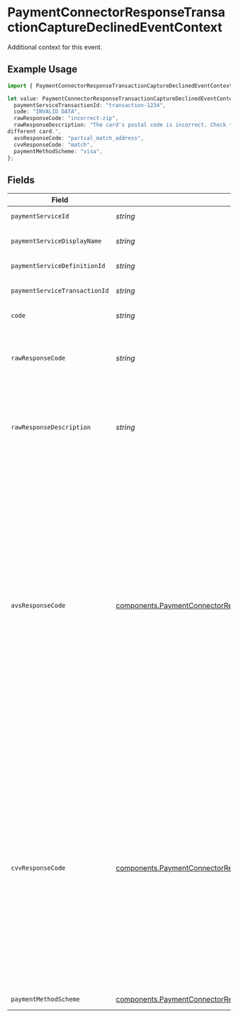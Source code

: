 # PaymentConnectorResponseTransactionCaptureDeclinedEventContext

Additional context for this event.

## Example Usage

```typescript
import { PaymentConnectorResponseTransactionCaptureDeclinedEventContext } from "@gr4vy/sdk/models/components";

let value: PaymentConnectorResponseTransactionCaptureDeclinedEventContext = {
  paymentServiceTransactionId: "transaction-1234",
  code: "INVALID DATA",
  rawResponseCode: "incorrect-zip",
  rawResponseDescription: "The card's postal code is incorrect. Check the card's postal code or use a
different card.",
  avsResponseCode: "partial_match_address",
  cvvResponseCode: "match",
  paymentMethodScheme: "visa",
};
```

## Fields

| Field                                                                                                                                                                                                                                                                                                                                                                                                                                                                                                                                                        | Type                                                                                                                                                                                                                                                                                                                                                                                                                                                                                                                                                         | Required                                                                                                                                                                                                                                                                                                                                                                                                                                                                                                                                                     | Description                                                                                                                                                                                                                                                                                                                                                                                                                                                                                                                                                  | Example                                                                                                                                                                                                                                                                                                                                                                                                                                                                                                                                                      |
| ------------------------------------------------------------------------------------------------------------------------------------------------------------------------------------------------------------------------------------------------------------------------------------------------------------------------------------------------------------------------------------------------------------------------------------------------------------------------------------------------------------------------------------------------------------ | ------------------------------------------------------------------------------------------------------------------------------------------------------------------------------------------------------------------------------------------------------------------------------------------------------------------------------------------------------------------------------------------------------------------------------------------------------------------------------------------------------------------------------------------------------------ | ------------------------------------------------------------------------------------------------------------------------------------------------------------------------------------------------------------------------------------------------------------------------------------------------------------------------------------------------------------------------------------------------------------------------------------------------------------------------------------------------------------------------------------------------------------ | ------------------------------------------------------------------------------------------------------------------------------------------------------------------------------------------------------------------------------------------------------------------------------------------------------------------------------------------------------------------------------------------------------------------------------------------------------------------------------------------------------------------------------------------------------------ | ------------------------------------------------------------------------------------------------------------------------------------------------------------------------------------------------------------------------------------------------------------------------------------------------------------------------------------------------------------------------------------------------------------------------------------------------------------------------------------------------------------------------------------------------------------ |
| `paymentServiceId`                                                                                                                                                                                                                                                                                                                                                                                                                                                                                                                                           | *string*                                                                                                                                                                                                                                                                                                                                                                                                                                                                                                                                                     | :heavy_minus_sign:                                                                                                                                                                                                                                                                                                                                                                                                                                                                                                                                           | The unique ID of the payment service used.                                                                                                                                                                                                                                                                                                                                                                                                                                                                                                                   |                                                                                                                                                                                                                                                                                                                                                                                                                                                                                                                                                              |
| `paymentServiceDisplayName`                                                                                                                                                                                                                                                                                                                                                                                                                                                                                                                                  | *string*                                                                                                                                                                                                                                                                                                                                                                                                                                                                                                                                                     | :heavy_minus_sign:                                                                                                                                                                                                                                                                                                                                                                                                                                                                                                                                           | The display name of the payment service used.                                                                                                                                                                                                                                                                                                                                                                                                                                                                                                                |                                                                                                                                                                                                                                                                                                                                                                                                                                                                                                                                                              |
| `paymentServiceDefinitionId`                                                                                                                                                                                                                                                                                                                                                                                                                                                                                                                                 | *string*                                                                                                                                                                                                                                                                                                                                                                                                                                                                                                                                                     | :heavy_minus_sign:                                                                                                                                                                                                                                                                                                                                                                                                                                                                                                                                           | The payment service definition used.                                                                                                                                                                                                                                                                                                                                                                                                                                                                                                                         |                                                                                                                                                                                                                                                                                                                                                                                                                                                                                                                                                              |
| `paymentServiceTransactionId`                                                                                                                                                                                                                                                                                                                                                                                                                                                                                                                                | *string*                                                                                                                                                                                                                                                                                                                                                                                                                                                                                                                                                     | :heavy_minus_sign:                                                                                                                                                                                                                                                                                                                                                                                                                                                                                                                                           | The external ID of the transaction as set by the payment service.                                                                                                                                                                                                                                                                                                                                                                                                                                                                                            | transaction-1234                                                                                                                                                                                                                                                                                                                                                                                                                                                                                                                                             |
| `code`                                                                                                                                                                                                                                                                                                                                                                                                                                                                                                                                                       | *string*                                                                                                                                                                                                                                                                                                                                                                                                                                                                                                                                                     | :heavy_minus_sign:                                                                                                                                                                                                                                                                                                                                                                                                                                                                                                                                           | A raw response code returned for the failure.                                                                                                                                                                                                                                                                                                                                                                                                                                                                                                                | INVALID DATA                                                                                                                                                                                                                                                                                                                                                                                                                                                                                                                                                 |
| `rawResponseCode`                                                                                                                                                                                                                                                                                                                                                                                                                                                                                                                                            | *string*                                                                                                                                                                                                                                                                                                                                                                                                                                                                                                                                                     | :heavy_minus_sign:                                                                                                                                                                                                                                                                                                                                                                                                                                                                                                                                           | This is the response code received from the payment service. This<br/>can be set to any value and is not standardized across different<br/>payment services.                                                                                                                                                                                                                                                                                                                                                                                                 | incorrect-zip                                                                                                                                                                                                                                                                                                                                                                                                                                                                                                                                                |
| `rawResponseDescription`                                                                                                                                                                                                                                                                                                                                                                                                                                                                                                                                     | *string*                                                                                                                                                                                                                                                                                                                                                                                                                                                                                                                                                     | :heavy_minus_sign:                                                                                                                                                                                                                                                                                                                                                                                                                                                                                                                                           | This is the response description received from the payment service. This<br/>can be set to any value and is not standardized across different<br/>payment services.                                                                                                                                                                                                                                                                                                                                                                                          | The card's postal code is incorrect. Check the card's postal code or use a<br/>different card.                                                                                                                                                                                                                                                                                                                                                                                                                                                               |
| `avsResponseCode`                                                                                                                                                                                                                                                                                                                                                                                                                                                                                                                                            | [components.PaymentConnectorResponseTransactionCaptureDeclinedEventAvsResponseCode](../../models/components/paymentconnectorresponsetransactioncapturedeclinedeventavsresponsecode.md)                                                                                                                                                                                                                                                                                                                                                                       | :heavy_minus_sign:                                                                                                                                                                                                                                                                                                                                                                                                                                                                                                                                           | The response code received from the payment service for the Address<br/>Verification Check (AVS). This code is mapped to a standardized Gr4vy<br/>AVS response code.<br/><br/>- `no_match` - neither address or postal code match<br/>- `match` - both address and postal code match<br/>- `partial_match_address` - address matches but postal code does not<br/>- `partial_match_postcode` - postal code matches but address does not<br/>- `unavailable ` - AVS is unavailable for card/country<br/><br/>The value of this field can be `null` if the payment service did not<br/>provide a response. | partial_match_address                                                                                                                                                                                                                                                                                                                                                                                                                                                                                                                                        |
| `cvvResponseCode`                                                                                                                                                                                                                                                                                                                                                                                                                                                                                                                                            | [components.PaymentConnectorResponseTransactionCaptureDeclinedEventCvvResponseCode](../../models/components/paymentconnectorresponsetransactioncapturedeclinedeventcvvresponsecode.md)                                                                                                                                                                                                                                                                                                                                                                       | :heavy_minus_sign:                                                                                                                                                                                                                                                                                                                                                                                                                                                                                                                                           | The response code received from the payment service for the Card<br/>Verification Value (CVV). This code is mapped to a standardized Gr4vy<br/>CVV response code.<br/><br/>- `no_match` - the CVV does not match the expected value<br/>- `match` - the CVV matches the expected value<br/>- `unavailable ` - CVV check unavailable for card our country<br/>- `not_provided ` - CVV not provided<br/><br/>The value of this field can be `null` if the payment service did not<br/>provide a response.                                                      | match                                                                                                                                                                                                                                                                                                                                                                                                                                                                                                                                                        |
| `paymentMethodScheme`                                                                                                                                                                                                                                                                                                                                                                                                                                                                                                                                        | [components.PaymentConnectorResponseTransactionCaptureDeclinedEventPaymentMethodScheme](../../models/components/paymentconnectorresponsetransactioncapturedeclinedeventpaymentmethodscheme.md)                                                                                                                                                                                                                                                                                                                                                               | :heavy_minus_sign:                                                                                                                                                                                                                                                                                                                                                                                                                                                                                                                                           | The card scheme sent to the connector.                                                                                                                                                                                                                                                                                                                                                                                                                                                                                                                       | visa                                                                                                                                                                                                                                                                                                                                                                                                                                                                                                                                                         |
